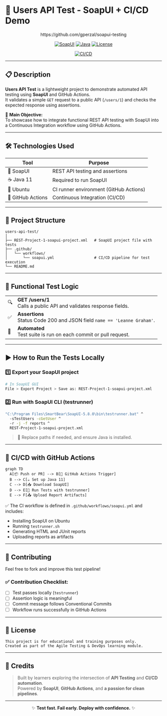 # 🧪 Users API Test - SoapUI + CI/CD Demo

<div align="center">https://github.com/gperzal/soapui-testing

[![SoapUI](https://img.shields.io/badge/SoapUI-5.8.0-brightgreen.svg)](https://www.soapui.org/)
[![Java](https://img.shields.io/badge/Java-11-blue.svg)](https://openjdk.org/projects/jdk/11/)
[![License](https://img.shields.io/badge/license-Educational-lightgrey.svg)](LICENSE)

[![CI/CD](https://github.com/gperzal/soapui-testing/actions/workflows/soapui-tests.yml/badge.svg)](https://github.com/gperzal/soapui-testing/actions)
</div>

---

## 📋 Description

**Users API Test** is a lightweight project to demonstrate automated API testing using **SoapUI** and GitHub Actions.  
It validates a simple `GET` request to a public API (`/users/1`) and checks the expected response using assertions.

🎯 **Main Objective:**  
To showcase how to integrate functional REST API testing with SoapUI into a Continuous Integration workflow using GitHub Actions.

---

## 🛠️ Technologies Used

| Tool        | Purpose                           |
|-------------|-----------------------------------|
| 🧪 SoapUI    | REST API testing and assertions   |
| ☕ Java 11   | Required to run SoapUI             |
| 🐧 Ubuntu    | CI runner environment (GitHub Actions) |
| 🚀 GitHub Actions | Continuous Integration (CI/CD) |

---

## 🧩 Project Structure

```
users-api-test/
│
├── REST-Project-1-soapui-project.xml   # SoapUI project file with tests
├── .github/
│   └── workflows/
│       └── soapui.yml                  # CI/CD pipeline for test execution
└── README.md
```

---

## 🚀 Functional Test Logic

<table>
<tr>
<td>🔍</td>
<td><strong>GET /users/1</strong><br>Calls a public API and validates response fields.</td>
</tr>
<tr>
<td>✅</td>
<td><strong>Assertions</strong><br>Status Code 200 and JSON field <code>name == 'Leanne Graham'</code>.</td>
</tr>
<tr>
<td>🔁</td>
<td><strong>Automated</strong><br>Test suite is run on each commit or pull request.</td>
</tr>
</table>

---

## ▶️ How to Run the Tests Locally

### 1️⃣ Export your SoapUI project

```bash
# In SoapUI GUI
File > Export Project > Save as: REST-Project-1-soapui-project.xml
```

### 2️⃣ Run with SoapUI CLI (testrunner)

```bash
"C:\Program Files\SmartBear\SoapUI-5.8.0\bin\testrunner.bat" ^
  -sTestUsers -cGetUser ^
  -r -j -f reports ^
  REST-Project-1-soapui-project.xml
```

> 📝 Replace paths if needed, and ensure Java is installed.

---

## 🔄 CI/CD with GitHub Actions

```mermaid
graph TD
  A[📦 Push or PR] --> B[🔁 GitHub Actions Trigger]
  B --> C[☕ Set up Java 11]
  C --> D[📥 Download SoapUI]
  D --> E[🧪 Run Tests with testrunner]
  E --> F[📤 Upload Report Artifacts]
```

✅ The CI workflow is defined in `.github/workflows/soapui.yml` and includes:
- Installing SoapUI on Ubuntu
- Running `testrunner.sh`
- Generating HTML and JUnit reports
- Uploading reports as artifacts

---

## 🤝 Contributing

Feel free to fork and improve this test pipeline!

### ✅ Contribution Checklist:
- [ ] Test passes locally (`testrunner`)
- [ ] Assertion logic is meaningful
- [ ] Commit message follows Conventional Commits
- [ ] Workflow runs successfully in GitHub Actions

---

## 📜 License

```
This project is for educational and training purposes only.
Created as part of the Agile Testing & DevOps learning module.
```

---

## 🙌 Credits

> Built by learners exploring the intersection of **API Testing** and **CI/CD automation**.  
> Powered by **SoapUI**, **GitHub Actions**, and **a passion for clean pipelines**.

---

<div align="center">

✨ **Test fast. Fail early. Deploy with confidence.** ✨

</div>
